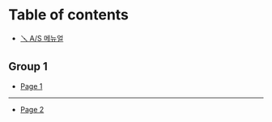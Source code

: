 # Table of contents

* [🪛 A/S 메뉴얼](README.md)

## Group 1

* [Page 1](group-1/page-1.md)

***

* [Page 2](page-2.md)
